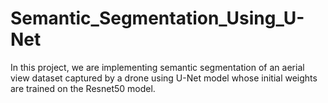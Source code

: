 # Semantic_Segmentation_Using_U-Net

In this project, we are implementing semantic segmentation of an aerial view dataset captured by a drone using U-Net model whose initial weights are trained on the Resnet50 model.
